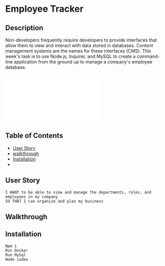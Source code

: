 # Employee Tracker

## Description
Non-developers frequently require developers to provide interfaces that allow them to view and interact with data stored in databases. Content management systems are the names for these interfaces (CMS). This week's task is to use Node.js, Inquirer, and MySQL to create a command-line application from the ground up to manage a company's employee database.

![Team Generator HTML Webpage Screenshot](./assets/screenshot.pdf)

## Table of Contents
- [User Story](#user-story)
- [walkthrough](#walkthrough)
- [Installation](#installation)
-

## User Story

```AS A business owner
I WANT to be able to view and manage the departments, roles, and employees in my company
SO THAT I can organize and plan my business
```

## Walkthrough 


## Installation

```
Npm i
Run Docker
Run MySql
Node index

```
